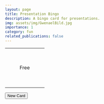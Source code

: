 ```yaml
---
layout: page
title: Presentation Bingo
description: A bingo card for presentations.
img: assets/img/GwenaelBild.jpg
importance: 1
category: fun
related_publications: false
---
```


<link rel="stylesheet" href="../assets/css/bingo.css">


<div class="bingo-container">
<table class='bingo'>
	<tr>
		<td id="square0"></td>
		<td id="square5">&nbsp;</td>
		<td id="square10">&nbsp;</td>
		<td id="square14">&nbsp;</td>
		<td id="square19">&nbsp;</td>
	</tr>
	<tr>
		<td id="square1">&nbsp;</td>
		<td id="square6">&nbsp;</td>
		<td id="square11">&nbsp;</td>
		<td id="square15">&nbsp;</td>
		<td id="square20">&nbsp;</td>
	</tr>
	<tr>
		<td id="square2">&nbsp;</td>
		<td id="square7">&nbsp;</td>
		<td id="free">Free</td>
		<td id="square16">&nbsp;</td>
		<td id="square21">&nbsp;</td>
	</tr>
	<tr>
		<td id="square3">&nbsp;</td>
		<td id="square8">&nbsp;</td>
		<td id="square12">&nbsp;</td>
		<td id="square17">&nbsp;</td>
		<td id="square22">&nbsp;</td>
	</tr>
	<tr>
		<td id="square4">&nbsp;</td>
		<td id="square9">&nbsp;</td>
		<td id="square13">&nbsp;</td>
		<td id="square18">&nbsp;</td>
		<td id="square23">&nbsp;</td>
	</tr>
</table>
</div>
<button id="startButton" onclick="anotherCard()">New Card</button>

<script src="../_scripts/bingo.js"></script>
<script type="text/javascript">
    newCard();
</script>